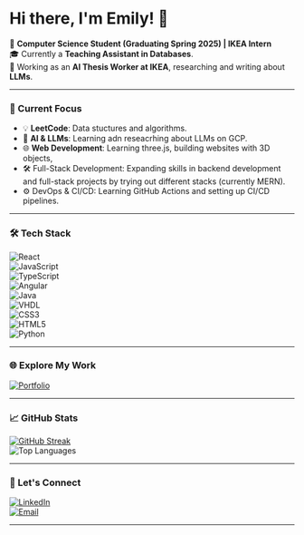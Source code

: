 



# Hi there, I'm Emily! 👋  

🚀 **Computer Science Student (Graduating Spring 2025) | IKEA Intern**  
🎓 Currently a **Teaching Assistant in Databases**.  
🤖 Working as an **AI Thesis Worker at IKEA**, researching and writing about **LLMs**.  

---

### 🌟 Current Focus  
- 💡 **LeetCode**: Data stuctures and algorithms. 
- 🤖 **AI & LLMs**: Learning adn reseacrhing about LLMs on GCP. 
- 🌐 **Web Development**: Learning three.js, building websites with 3D objects,
- 🛠 Full-Stack Development: Expanding skills in backend development and full-stack projects by trying out different stacks (currently MERN).
- ⚙️ DevOps & CI/CD: Learning GitHub Actions and setting up CI/CD pipelines.
   

---

### 🛠 Tech Stack  
![React](https://img.shields.io/badge/-React-61DAFB?style=flat&logo=react&logoColor=black)  
![JavaScript](https://img.shields.io/badge/-JavaScript-F7DF1E?style=flat&logo=javascript&logoColor=black)  
![TypeScript](https://img.shields.io/badge/-TypeScript-3178C6?style=flat&logo=typescript&logoColor=white)  
![Angular](https://img.shields.io/badge/-Angular-DD0031?style=flat&logo=angular&logoColor=white)  
![Java](https://img.shields.io/badge/-Java-007396?style=flat&logo=java&logoColor=white)  
![VHDL](https://img.shields.io/badge/-VHDL-2E8B57?style=flat&logo=verilog&logoColor=white)  
![CSS3](https://img.shields.io/badge/-CSS3-1572B6?style=flat&logo=css3&logoColor=white)  
![HTML5](https://img.shields.io/badge/-HTML5-E34F26?style=flat&logo=html5&logoColor=white)  
![Python](https://img.shields.io/badge/-Python-3776AB?style=flat&logo=python&logoColor=white)  


---

### 🌐 Explore My Work  
[![Portfolio](https://img.shields.io/badge/-Portfolio-FF5722?style=flat&logo=netlify&logoColor=white)](https://hahaem1ly.netlify.app/)  

---

### 📈 GitHub Stats  
[![GitHub Streak](https://github-readme-streak-stats.herokuapp.com?user=hahaem1ly&theme=radical)](https://github.com/hahaem1ly)  
![Top Languages](https://github-readme-stats.vercel.app/api/top-langs/?username=hahaem1ly&layout=compact&theme=radical)  

---

### 🎯 Let's Connect  
[![LinkedIn](https://img.shields.io/badge/-LinkedIn-0077B5?style=flat&logo=linkedin&logoColor=white)](https://www.linkedin.com/in/emily-ha-885605210/)  
[![Email](https://img.shields.io/badge/-Email-D14836?style=flat&logo=gmail&logoColor=white)](mailto:em1lyha2002@gmail.com)  

---
